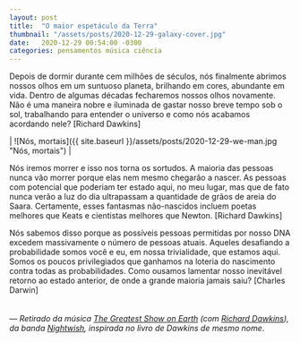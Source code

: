 ```yaml
---
layout: post
title:  "O maior espetáculo da Terra"
thumbnail: "/assets/posts/2020-12-29-galaxy-cover.jpg"
date:   2020-12-29 00:54:00 -0300
categories: pensamentos música ciência
---
```


Depois de dormir durante cem milhões de séculos, nós finalmente abrimos nossos olhos em um suntuoso planeta, brilhando em cores, abundante em vida. Dentro de algumas décadas fecharemos nossos olhos novamente. Não é uma maneira nobre e iluminada de gastar nosso breve tempo sob o sol, trabalhando para entender o universo e como nós acabamos acordando nele?
[Richard Dawkins]

| ![Nós, mortais]({{ site.baseurl }}/assets/posts/2020-12-29-we-man.jpg "Nós, mortais") |

Nós iremos morrer e isso nos torna os sortudos. A maioria das pessoas nunca vão morrer porque elas nem mesmo chegarão a nascer. As pessoas com potencial que poderiam ter estado aqui, no meu lugar, mas que de fato nunca verão a luz do dia ultrapassam a quantidade de grãos de areia do Saara. Certamente, esses fantasmas não-nascidos incluem poetas melhores que Keats e cientistas melhores que Newton.
[Richard Dawkins]

Nós sabemos disso porque as possíveis pessoas permitidas por nosso DNA excedem massivamente o número de pessoas atuais. Aqueles desafiando a probabilidade somos você e eu, em nossa trivialidade, que estamos aqui. Somos os poucos privilegiados que ganhamos na loteria do nascimento contra todas as probabilidades. Como ousamos lamentar nosso inevitável retorno ao estado anterior, de onde a grande maioria jamais saiu?
[Charles Darwin]
<br>
<br>
<br>
— *Retirado da música <a href="https://youtu.be/qrMwxe2ya5E" target="_blank">The Greatest Show on Earth</a> (com <a href="https://www.britannica.com/biography/Richard-Dawkins" target="_blank">Richard Dawkins</a>), da banda <a href="https://pt.wikipedia.org/wiki/Nightwish" target="_blank">Nightwish</a>, inspirada no livro de Dawkins de mesmo nome*.